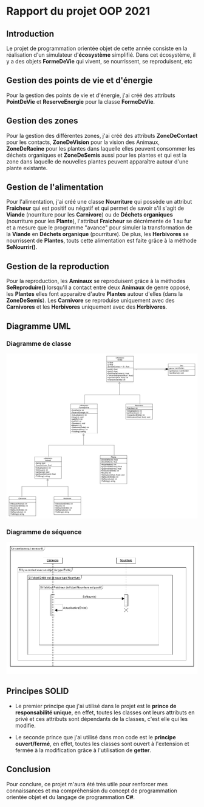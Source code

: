 ﻿# Rapport du projet OOP 2021

## Introduction

Le projet de programmation orientée objet de cette année consiste en la réalisation d'un simulateur d'**écosystème** simplifié. Dans cet écosystème, il y a des objets **FormeDeVie** qui vivent, se nourrissent, se reproduisent, etc

## Gestion des points de vie et d'énergie

Pour la gestion des points de vie et d'énergie, j'ai créé des attributs **PointDeVie** et **ReserveEnergie** pour la classe **FormeDeVie**.

## Gestion des zones

Pour la gestion des différentes zones, j'ai créé des attributs **ZoneDeContact** pour les contacts, **ZoneDeVision** pour la vision des Animaux, **ZoneDeRacine** pour les plantes dans laquelle elles peuvent consommer les déchets organiques et **ZoneDeSemis** aussi pour les plantes et qui est la zone dans laquelle de nouvelles plantes peuvent apparaître autour d'une plante existante.

## Gestion de l'alimentation

Pour l'alimentation, j'ai créé une classe **Nourriture** qui possède un attribut **Fraicheur** qui est positif ou négatif et qui permet de savoir s'il s'agit de **Viande** (nourriture pour les **Carnivore**) ou de **Déchets organiques** (nourriture pour les **Plante**), l'attribut **Fraicheur** se décrémente de 1 au fur et a mesure que le programme "avance" pour simuler la transformation de la **Viande** en **Déchets organique** (pourriture).
De plus, les **Herbivores** se nourrissent de **Plantes**, touts cette alimentation est faite grâce à la méthode **SeNourrir()**.

## Gestion de la reproduction

Pour la reproduction, les **Aminaux** se reproduisent grâce à la méthodes **SeReproduire()** lorsqu'il a contact entre deux **Animaux** de genre opposé, les **Plantes** elles font apparaitre d'autre **Plantes** autour d'elles (dans la **ZoneDeSemis**). Les **Carnivore** se reproduise uniquement avec des **Carnivores** et les **Herbivores** uniquement avec des **Herbivores**.

## Diagramme UML
### Diagramme de classe
![Diagramme de classe](ClassDiagram.png)
### Diagramme de séquence
![Diagramme de séquence](SequenceDiagram.png)

## Principes SOLID

- Le premier principe que j'ai utilisé dans le projet est le **prince de responsabilité unique**, en effet, toutes les classes ont leurs attributs en privé et ces attributs sont dépendants de la classes, c'est elle qui les modifie.

- Le seconde prince que j'ai utilisé dans mon code est le **principe ouvert/fermé**, en effet, toutes les classes sont ouvert à l'extension et fermée à la modification grâce à l'utilisation de **getter**. 

## Conclusion

Pour conclure, ce projet m'aura été très utile pour renforcer mes connaissances et ma compréhension du concept de programmation orientée objet et du langage de programmation **C#**.
